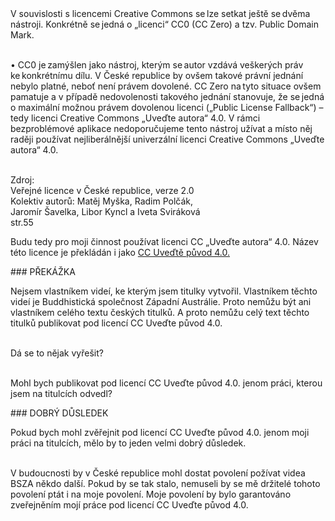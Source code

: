 <div class="citace">
V souvislosti s licencemi Creative Commons se lze setkat ještě
se dvěma nástroji. Konkrétně se jedná o „licenci“ CC0 (CC Zero) a tzv.
Public Domain Mark. <br><br>

• CC0 je zamýšlen jako nástroj, kterým se autor vzdává veškerých
práv ke konkrétnímu dílu. V České republice by ovšem takové právní
jednání nebylo platné, neboť není právem dovolené. CC Zero na tyto
situace ovšem pamatuje a v případě nedovolenosti takového jednání
stanovuje, že se jedná o maximální možnou právem dovolenou licenci
(„Public License Fallback“) – tedy licenci Creative Commons „Uveďte
autora“ 4.0. V rámci bezproblémové aplikace nedoporučujeme tento
nástroj užívat a místo něj raději používat nejliberálnější univerzální
licenci Creative Commons „Uveďte autora“ 4.0. <br><br>

Zdroj:<br>
Veřejné licence v České republice, verze 2.0<br>
Kolektiv autorů: Matěj Myška, Radim Polčák,<br>
Jaromír Šavelka, Libor Kyncl a Iveta Sviráková<br>
str.55<br>

</div>

Budu tedy pro moji činnost používat licenci CC „Uveďte autora“ 4.0.
Název této licence je překládán i jako [CC Uveďtě původ 4.0.](https://creativecommons.org/licenses/by/4.0/deed.cs)

<div id="anchor-prekazka" markdown="1">
### PŘEKÁŽKA
</div>

Nejsem vlastníkem videí, ke kterým jsem titulky vytvořil. Vlastníkem těchto videí je Buddhistická společnost Západní Austrálie. Proto nemůžu být ani vlastníkem celého textu českých titulků. A proto nemůžu celý text těchto titulků publikovat pod licencí CC Uveďte původ 4.0. <br><br>

Dá se to nějak vyřešit?<br><br>

Mohl bych publikovat pod licencí CC Uveďte původ 4.0. jenom práci, kterou jsem na titulcích odvedl?

<div id="anchor-dobry-dusledek" markdown="1">
### DOBRÝ DŮSLEDEK
</div>

Pokud bych mohl zvěřejnit pod licencí CC Uveďte původ 4.0. jenom
moji práci na titulcích, mělo by to jeden velmi dobrý důsledek.<br><br>

V budoucnosti by v České republice mohl dostat povolení požívat
videa BSZA někdo další. Pokud by se tak stalo, nemuseli by se mě
držitelé tohoto povolení ptát i na moje povolení. Moje povolení by bylo
garantováno zveřejněním mojí práce pod licencí CC Uveďte původ
4.0.
